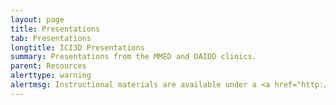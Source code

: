 ```yaml
---
layout: page
title: Presentations
tab: Presentations
longtitle: ICI3D Presentations
summary: Presentations from the MMED and DAIDD clinics.
parent: Resources
alerttype: warning
alertmsg: Instructional materials are available under a <a href="http://creativecommons.org/licenses/by/4.0/"> CC-BY International License</a> via <a href="https://figshare.com/collections/International_Clinics_on_Infectious_Disease_Dynamics_and_Data/3788224">the ICI3D Figshare Collection</a>.
---
```


